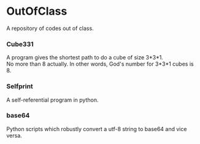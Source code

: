 # OutOfClass
A repository of codes out of class.

### Cube331
A program gives the shortest path to do a cube of size 3\*3\*1.  
No more than 8 actually. In other words, God's number for 3\*3\*1 cubes is 8.

### Selfprint
A self-referential program in python.

### base64
Python scripts which robustly convert a utf-8 string to base64 and vice versa.
